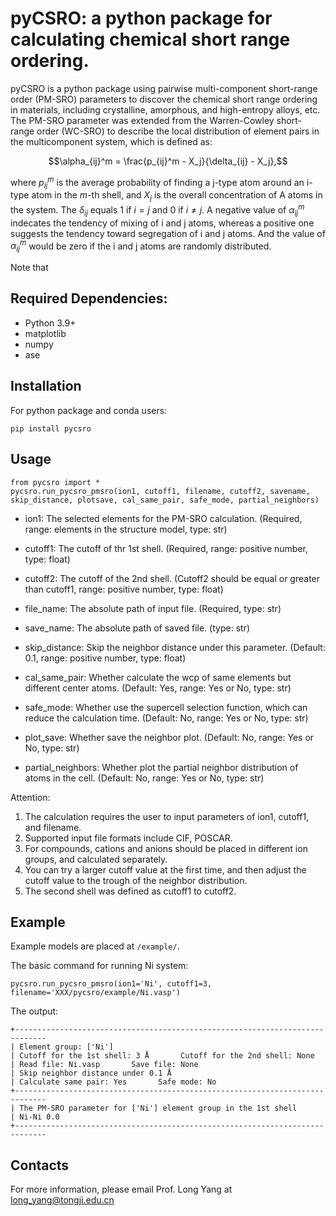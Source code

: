pyCSRO: a python package for calculating chemical short range ordering.
===================================================================================================

pyCSRO is a python package using pairwise multi-component short-range order (PM-SRO) parameters to discover the chemical short range ordering in materials, including crystalline, amorphous, and high-entropy alloys, etc.
The PM-SRO parameter was extended from the Warren-Cowley short-range order (WC-SRO) to describe the local distribution of element pairs in the multicomponent system, which is defined as:

$$\alpha_{ij}^m = \frac{p_{ij}^m - X_j}{\delta_{ij} - X_j},$$ 

where $p_{ij}^m$ is the average probability of finding a j-type atom around an i-type atom in the $m$-th shell, and $X_j$ is the overall concentration of A atoms in the system. The $\delta_{ij}$ equals 1 if $i = j$ and 0 if $i ​\neq j$.
A negative value of $\alpha_{ij}^m$ indecates the tendency of mixing of i and j atoms, whereas a positive one suggests the tendency toward segregation of i and j atoms. And the value of $\alpha_{ij}^m$ would be zero if the i and j atoms are randomly distributed.

Note that 

Required Dependencies:
------------
* Python 3.9+
* matplotlib
* numpy
* ase


Installation
------------
For python package and conda users:
```
pip install pycsro
```

Usage
--------
```
from pycsro import *
pycsro.run_pycsro_pmsro(ion1, cutoff1, filename, cutoff2, savename, skip_distance, plotsave, cal_same_pair, safe_mode, partial_neighbors)
```

- ion1: The selected elements for the PM-SRO calculation. (Required, range: elements in the structure model, type: str)

- cutoff1: The cutoff of thr 1st shell. (Required, range: positive number, type: float)

- cutoff2: The cutoff of the 2nd shell. (Cutoff2 should be equal or greater than cutoff1, range: positive number, type: float)

- file_name: The absolute path of input file. (Required, type: str)

- save_name: The absolute path of saved file. (type: str)

- skip_distance: Skip the neighbor distance under this parameter. (Default: 0.1, range: positive number, type: float)

- cal_same_pair: Whether calculate the wcp of same elements but different center atoms. (Default: Yes, range: Yes or No, type: str)

- safe_mode: Whether use the supercell selection function, which can reduce the calculation time. (Default: No, range: Yes or No, type: str)

- plot_save: Whether save the neighbor plot. (Default: No, range: Yes or No, type: str)

- partial_neighbors: Whether plot the partial neighbor distribution of atoms in the cell. (Default: No, range: Yes or No, type: str)

Attention: 
1. The calculation requires the user to input parameters of ion1, cutoff1, and filename.
2. Supported input file formats include CIF, POSCAR.
3. For compounds, cations and anions should be placed in different ion groups, and calculated separately.
4. You can try a larger cutoff value at the first time, and then adjust the cutoff value to the trough of the neighbor distribution.
5. The second shell was defined as cutoff1 to cutoff2.


Example
--------
Example models are placed at `/example/`.

The basic command for running Ni system:
```
pycsro.run_pycsro_pmsro(ion1='Ni', cutoff1=3, filename='XXX/pycsro/example/Ni.vasp')
```

The output:
```
+-----------------------------------------------------------------------------
| Element group: ['Ni']
| Cutoff for the 1st shell: 3 Å       Cutoff for the 2nd shell: None
| Read file: Ni.vasp       Save file: None
| Skip neighbor distance under 0.1 Å
| Calculate same pair: Yes       Safe mode: No
+-----------------------------------------------------------------------------
| The PM-SRO parameter for ['Ni'] element group in the 1st shell
| Ni-Ni 0.0
+-----------------------------------------------------------------------------
```

Contacts
--------

For more information, please email Prof. Long Yang at long_yang@tongji.edu.cn
 